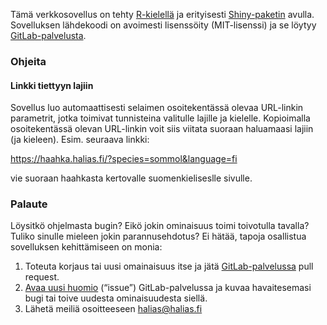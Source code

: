 Tämä verkkosovellus on tehty [R-kielellä](https://cran.r-project.org/index.html) ja erityisesti [Shiny-paketin](https://shiny.rstudio.com) avulla. Sovelluksen lähdekoodi on avoimesti lisenssöity (MIT-lisenssi) ja se löytyy [GitLab-palvelusta](https://gitlab.com/tringa-ry/halias-browser).

### Ohjeita

#### Linkki tiettyyn lajiin

Sovellus luo automaattisesti selaimen osoitekentässä olevaa URL-linkin parametrit, jotka toimivat tunnisteina valitulle lajille ja kielelle. Kopioimalla osoitekentässä olevan URL-linkin voit siis viitata suoraan haluamaasi lajiin (ja kieleen). Esim. seuraava linkki: 

https://haahka.halias.fi/?species=sommol&language=fi

vie suoraan haahkasta kertovalle suomenkieliseslle sivulle.

### Palaute

Löysitkö ohjelmasta bugin? Eikö jokin ominaisuus toimi toivotulla tavalla? Tuliko sinulle mieleen jokin parannusehdotus? Ei hätää, tapoja osallistua sovelluksen kehittämiseen on monia:

1. Toteuta korjaus tai uusi omainaisuus itse ja jätä [GitLab-palvelussa](https://gitlab.com/tringa-ry/halias-browser) pull request.
2. [Avaa uusi huomio](https://gitlab.com/tringa-ry/halias-browser/issues/new?issue%5Bassignee_id%5D=&issue%5Bmilestone_id%5D=) (“issue”) GitLab-palvelussa ja kuvaa havaitesemasi bugi tai toive uudesta ominaisuudesta siellä.
3. Lähetä meiliä osoitteeseen <halias@halias.fi>
